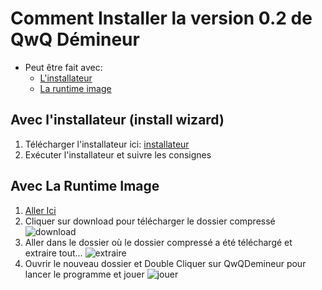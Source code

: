 # Comment Installer la version 0.2 de QwQ Démineur

- Peut être fait avec:
  - [L'installateur](#inst)
  - [La runtime image](#runtime)

## Avec l'installateur (install wizard) <a name="inst" />

1. Télécharger l'installateur ici: [installateur](https://github.com/QwQ-Legacy/QwQ_Public/tree/main/Demineur/v-0/runImg)
2. Exécuter l'installateur et suivre les consignes

## Avec La Runtime Image <a name="runtime" />

1. <a href="https://github.com/QwQ-Legacy/QwQ_Public/blob/main/Demineur/v-0/QwQDemineur-v0-2.zip" target="_blank">Aller Ici</a>
2. Cliquer sur download pour télécharger le dossier compressé
![download](https://media.discordapp.net/attachments/636265825812348946/956592282814009495/unknown.png)
3. Aller dans le dossier où le dossier compressé a été téléchargé et extraire tout...
![extraire](https://media.discordapp.net/attachments/636265825812348946/956593161680060446/unknown.png)
4. Ouvrir le nouveau dossier et Double Cliquer sur QwQDemineur pour lancer le programme et jouer
![jouer](https://media.discordapp.net/attachments/636265825812348946/956593807300902912/unknown.png)
